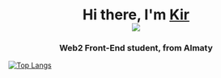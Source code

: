 <h1 align="center">Hi there, I'm <a href="https://google.com/" target="_blank">Kir</a> 
<div id="badges">
  <a href="https://discordapp.com/users/761964526463221800/" target="_blank">
    <img src="https://img.shields.io/badge/Discord-%235865F2.svg?style=for-the-badge&logo=discord&logoColor=white">
  </a>
</div>

<h3 align="center">Web2 Front-End student, from Almaty</h3>


[![Top Langs](https://github-readme-stats.vercel.app/api/top-langs/?username=k1rgam9r)](https://github.com/anuraghazra/github-readme-stats)

